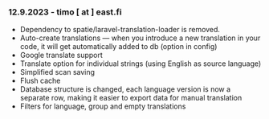 ### 12.9.2023 - timo [ at ] east.fi

* Dependency to spatie/laravel-translation-loader is removed.
* Auto-create translations — when you introduce a new translation in your code, it will get automatically added to db (option in config)
* Google translate support
* Translate option for individual strings (using English as source language)
* Simplified scan saving
* Flush cache
* Database structure is changed, each language version is now a separate row, making it easier to export data for manual translation
* Filters for language, group and empty translations